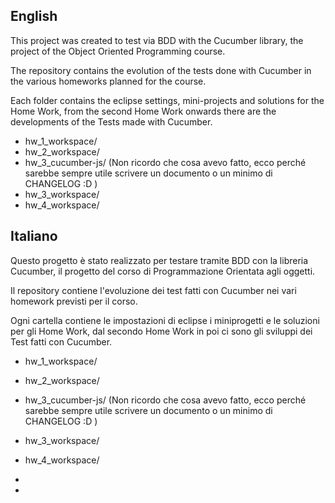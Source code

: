 ## English

This project was created to test via BDD with the Cucumber library, the project of the Object Oriented Programming course.

The repository contains the evolution of the tests done with Cucumber in the various homeworks planned for the course.

Each folder contains the eclipse settings, mini-projects and solutions for the Home Work, from the second Home Work onwards there are the developments of the Tests made with Cucumber.

- hw_1_workspace/
- hw_2_workspace/
- hw_3_cucumber-js/ (Non ricordo che cosa avevo fatto, ecco perché sarebbe sempre utile scrivere un documento o un minimo di CHANGELOG :D )
- hw_3_workspace/
- hw_4_workspace/

## Italiano

Questo progetto è stato realizzato per testare tramite BDD con la libreria Cucumber, il progetto del corso di Programmazione Orientata agli oggetti.

Il repository contiene l'evoluzione dei test fatti con Cucumber nei vari homework previsti per il corso.

Ogni cartella contiene le impostazioni di eclipse i miniprogetti e le soluzioni per gli Home Work, dal secondo Home Work in poi ci sono gli sviluppi dei Test fatti con Cucumber.

- hw_1_workspace/
- hw_2_workspace/
- hw_3_cucumber-js/ (Non ricordo che cosa avevo fatto, ecco perché sarebbe sempre utile scrivere un documento o un minimo di CHANGELOG :D )
- hw_3_workspace/
- hw_4_workspace/





- 
- 
